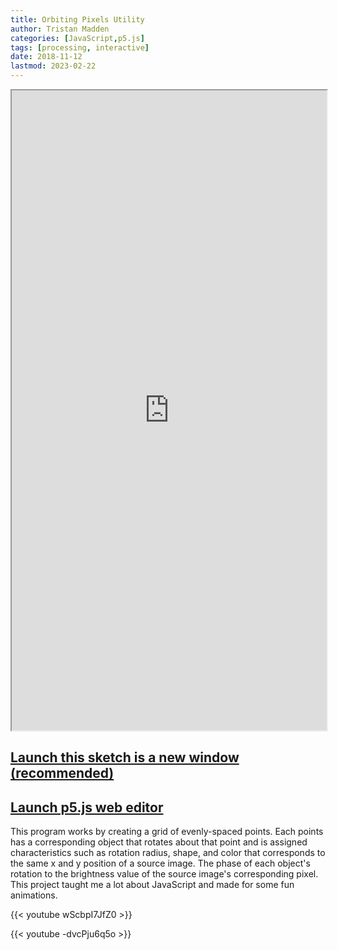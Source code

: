 ```yaml
---
title: Orbiting Pixels Utility
author: Tristan Madden
categories: [JavaScript,p5.js]
tags: [processing, interactive]
date: 2018-11-12
lastmod: 2023-02-22
---
```

<iframe width=100% height=1024px src="https://editor.p5js.org/Berkanan/full/P61irisoa"></iframe>

<h2><a href="https://editor.p5js.org/Berkanan/full/P61irisoa" target="_blank">Launch this sketch is a new window (recommended)</a></h2>

<h2><a href="https://editor.p5js.org/Berkanan/sketches/P61irisoa">Launch p5.js web editor</a></h2>
This program works by creating a grid of evenly-spaced points. Each points has a corresponding object that rotates about that point and is assigned characteristics such as rotation radius, shape, and color that corresponds to the same x and y position of a source image. The phase of each object's rotation to the brightness value of the source image's corresponding pixel. This project taught me a lot about JavaScript and made for some fun animations.

{{< youtube wScbpI7JfZ0 >}}

{{< youtube -dvcPju6q5o >}}